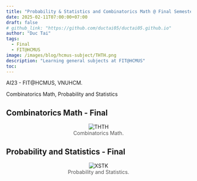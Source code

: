 ```yaml
---
title: "Probability & Statistics and Combinatorics Math @ Final Semester 1, Year 2"
date: 2025-02-11T07:00:00+07:00
draft: false
# github_link: "https://github.com/ductai05/ductai05.github.io"
author: "Duc Tai"
tags:
  - Final
  - FIT@HCMUS
image: /images/blog/hcmus-subject/THTH.png 
description: "Learning general subjects at FIT@HCMUS"
toc: 
---
```


AI23 - FIT@HCMUS, VNUHCM.

Combinatorics Math, Probability and Statistics

## Combinatorics Math - Final

<figure style="text-align: center; margin-bottom: 20px;">
  <img src="/images/blog/hcmus-subject/THTH.png" alt="THTH" style="max-width: 90%; height: auto;">
  <figcaption style="font-size: 14px; color: #555;">Combinatorics Math.</figcaption>
</figure>

## Probability and Statistics - Final

<figure style="text-align: center; margin-bottom: 20px;">
  <img src="/images/blog/hcmus-subject/XSTK.png" alt="XSTK" style="max-width: 90%; height: auto;">
  <figcaption style="font-size: 14px; color: #555;">Probability and Statistics.</figcaption>
</figure>
